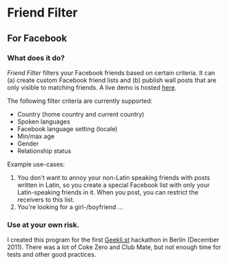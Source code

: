 # Friend Filter
## For Facebook
### What does it do?

*Friend Filter* filters your Facebook friends based on certain criteria. It can (a) create custom Facebook friend lists and (b) publish wall posts that are only visible to matching friends. A live demo is hosted [here](http://friend.herokuapp.com).

The following filter criteria are currently supported:

* Country (home country and current country)
* Spoken languages
* Facebook language setting (locale)
* Min/max age
* Gender
* Relationship status

Example use-cases:

1. You don't want to annoy your non-Latin speaking friends with posts written in Latin, so you create a special Facebook list with only your Latin-speaking friends in it. When you post, you can restrict the receivers to this list.
2. You're looking for a girl-/boyfriend ...

### Use at your own risk.

I created this program for the first [Geekli.st](http://geekli.st) hackathon in Berlin (December 2011). There was a lot of Coke Zero and Club Mate, but not enough time for tests and other good practices.
